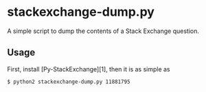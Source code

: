 # stackexchange-dump.py

A simple script to dump the contents of a Stack Exchange question.

## Usage
First, install [Py-StackExchange][1], then it is as simple as

    $ python2 stackexchange-dump.py 11881795
